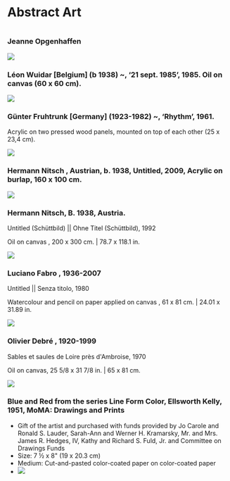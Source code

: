 # Abstract Art

#

### Jeanne Opgenhaffen 
<img src="https://64.media.tumblr.com/279af8add2b6117a3a59f23054cfd0f8/98950fb1f0a61a4a-fa/s640x960/fc3e5896d216f790288c345450825c75543795eb.jpg">

### Léon Wuidar [Belgium] (b 1938) ~, ‘21 sept. 1985’, 1985. Oil on canvas (60 x 60 cm).
<img src="https://64.media.tumblr.com/6b8e282dbbb31f18eee5481868137bc1/tumblr_pq4b88GsWH1uhkf79o1_1280.jpg">

### Günter Fruhtrunk [Germany] (1923-1982) ~, ‘Rhythm’, 1961.

Acrylic on two pressed wood panels, 
mounted on top of each other (25 x 23,4 cm).

<img src="https://64.media.tumblr.com/30183b40da31d52edd9dc3de67b13f68/64cc65b3087c17c4-8a/s2048x3072/81fb46571252a14930316c4e431142e557301578.jpg">

### Hermann Nitsch , Austrian, b. 1938, Untitled, 2009, Acrylic on burlap, 160 x 100 cm.
<img src="https://64.media.tumblr.com/b36d070bd534fa4a47d5ec98acc3fbc9/e9e8f0a2ee6a2592-e8/s2048x3072/bba21e30e101fa346ac81510de775e420a8afbaa.jpg">

### Hermann Nitsch, B. 1938, Austria.
Untitled (Schüttbild) || Ohne Titel (Schüttbild), 1992  

Oil on canvas    , 200 x 300 cm. | 78.7 x 118.1 in.

<img src="https://64.media.tumblr.com/61ea788ccfe7580638cbc1f7f8cdbc40/380106068bea28f9-28/s2048x3072/6144023464df455f6ce9b671ce721b423e42b75f.jpg">

### Luciano Fabro , 1936-2007 

Untitled || Senza titolo, 1980   

Watercolour and pencil on paper applied on canvas    , 61 x 81 cm. | 24.01 x 31.89 in.

<img src="https://64.media.tumblr.com/091e5ce952dd7f1b1f5c3969788a97f9/80628a306b246e46-5c/s2048x3072/100940ea5383b80aa3b1f84e9a495beb8c19246d.jpg">

### Olivier Debré , 1920-1999

Sables et saules de Loire près d'Ambroise, 1970  

Oil on canvas, 25 5/8 x 31 7/8 in. | 65 x 81 cm.

<img src="https://64.media.tumblr.com/3471aec6c0bd02f9cbe34d75894522da/1c4d9d75ad5b8d1b-50/s2048x3072/06f60d73243ceb204d0763d56468ceb8848ff94f.jpg">










### Blue and Red from the series Line Form Color, Ellsworth Kelly, 1951, MoMA: Drawings and Prints
  - Gift of the artist and purchased with funds provided by Jo Carole and Ronald S. Lauder, Sarah-Ann and Werner H. Kramarsky, Mr. and Mrs. James R. Hedges, IV, Kathy and Richard S. Fuld, Jr. and Committee on Drawings Funds
  - Size: 7 ½ x 8" (19 x 20.3 cm)
  - Medium: Cut-and-pasted color-coated paper on color-coated paper
  - <img src="https://64.media.tumblr.com/b032b975ab7630972ad3fbbd61d4d886/23b8ab0fb469a559-56/s640x960/9fb2d2579011003e0274aafcdc32e50e8a8cc816.jpg">
  
  
